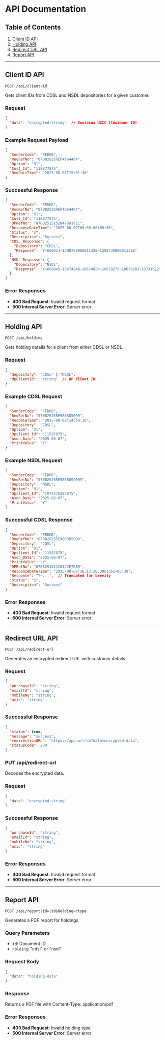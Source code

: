 # API Documentation

## Table of Contents

1. [Client ID API](#client-id-api)
2. [Holding API](#holding-api)  
3. [Redirect URL API](#redirect-url-api)
4. [Report API](#report-api)

---

## Client ID API

`POST /api/client-id`

Gets client IDs from CDSL and NSDL depositories for a given customer.

### Request

```json
{
  "data": "encrypted-string"  // Contains UCIC (Customer ID)
}
```

### Example Request Payload

```json
{
  "SenderCode": "FEDMB",
  "ReqRefNo": "07082025REF4664464",
  "Option": "01",
  "Cust_Id": "118877875",
  "ReqDateTime": "2025-08-07T15:01:30"
}
```

### Successful Response

```json
{
  "SenderCode": "FEDMB",
  "ReqRefNo": "07082025REF4664464",
  "Option": "01",
  "Cust_Id": "118877875",
  "DPRefNo": "070825151520476D1611",
  "ResponseDateTime": "2025-08-07T00:00:00+05:30",
  "Status": "S",
  "Description": "Success",
  "CDSL_Response": {
    "Depository": "CDSL",
    "Response": "Y~000034~1308730000011320~1308730000011316"
  },
  "NSDL_Response": {
    "Depository": "NSDL",
    "Response": "Y~000045~10674846~10674854~10678275~10678283~10731612"
  }
}
```

### Error Responses

- **400 Bad Request**: Invalid request format
- **500 Internal Server Error**: Server error

---

## Holding API

`POST /api/holding`

Gets holding details for a client from either CDSL or NSDL.

### Request

```json
{
  "depository": "CDSL" | "NSDL",
  "dpClientId": "string"  // DP Client ID
}
```

### Example CDSL Request

```json
{
  "SenderCode": "FEDMB",
  "ReqRefNo": "07082025RE986RD5099",
  "ReqDateTime": "2025-08-07T14:54:30",
  "Depository": "CDSL",
  "Option": "01",
  "Dpclient_Id": "11587875",
  "Ason_Date": "2025-08-07",
  "PrintValue": "Y"
}
```

### Example NSDL Request

```json
{
  "SenderCode": "FEDMB",
  "ReqRefNo": "07082025RE986R099099",
  "Depository": "NSDL",
  "Option": "01",
  "Dpclient_Id": "1974276287875",
  "Ason_Date": "2025-08-07",
  "PrintValue": "Y"
}
```

### Successful CDSL Response

```json
{
  "SenderCode": "FEDMB",
  "ReqRefNo": "07082025RE986RD5099",
  "Depository": "CDSL",
  "Option": "01",
  "Dpclient_Id": "11587875",
  "Ason_Date": "2025-08-07",
  "PrintValue": "Y",
  "DPRefNo": "07082516132012CE7D89",
  "ResponseDateTime": "2025-08-07T16:13:20.3961362+05:30",
  "Response": "Y~...",  // Truncated for brevity
  "Status": "S",
  "Description": "Success"
}
```

### Error Responses

- **400 Bad Request**: Invalid request format
- **500 Internal Server Error**: Server error

---

## Redirect URL API

`POST /api/redirect-url`

Generates an encrypted redirect URL with customer details.

### Request

```json
{
  "purchaseId": "string",
  "emailId": "string",
  "mobileNo": "string",
  "ucic": "string"
}
```

### Successful Response

```json
{
  "status": true,
  "message": "success",
  "redirectionURL": "https://app.url/dp?data=encrypted-data",
  "statusCode": 200
}
```

### PUT /api/redirect-url

Decodes the encrypted data.

### Request

```json
{
  "data": "encrypted-string"
}
```

### Successful Response

```json
{
  "purchaseId": "string",
  "emailId": "string",
  "mobileNo": "string",
  "ucic": "string"
}
```

### Error Responses

- **400 Bad Request**: Invalid request format
- **500 Internal Server Error**: Server error

---

## Report API

`POST /api/report?id=:id&holding=:type`

Generates a PDF report for holdings.

### Query Parameters

- `id`: Document ID
- `holding`: "cdsl" or "nsdl"

### Request Body

```json
{
  "data": "holding-data"
}
```

### Response

Returns a PDF file with Content-Type: application/pdf

### Error Responses

- **400 Bad Request**: Invalid holding type
- **500 Internal Server Error**: Server error

